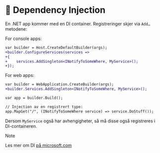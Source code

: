 # 🐸 Dependency Injection

En .NET app kommer med en DI container. Registreringer skjer via `Add…` metodene:

For console apps:

```diff filename="Program.cs" copy
var builder = Host.CreateDefaultBuilder(args);
+builder.ConfigureServices(services =>
+{
+    services.AddSingleton<INotifyToSomeWhere, MyService>();
+});
```

For web apps:

```diff filename="Program.cs" copy
var builder = WebApplication.CreateBuilder(args);
+builder.Services.AddSingleton<INotifyToSomeWhere, MyService>();

var app = builder.Build();

// Injection av en registrert type:
app.MapGet("/", (INotifyToSomeWhere service) => service.DoStuff());
```

Dersom `MyService` også har avhengigheter, så må disse også registreres i DI-containeren.

> [!NOTE]
> Les mer om DI [på microsoft.com](https://learn.microsoft.com/en-us/dotnet/core/extensions/dependency-injection)
